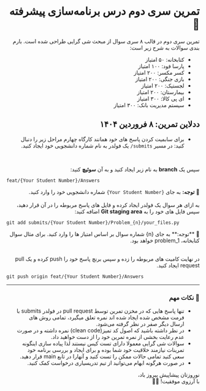 <div dir="rtl" align="right">

# تمرین سری دوم درس برنامه‌سازی پیشرفته 🚀

تمرین سری دوم در قالب ۸ سری سوال از مبحث شی گرایی طراحی شده است. 
بارم بندی سوالات به شرح زیر است: 
- کتابخانه: ۵۰ امتیاز
- پارسا فود: ۱۰۰ امتیاز
- کسر مکسر: ۲۰۰ امتیاز
- بازی جنگی: ۲۰۰ امتیاز
- لجستیک: ۲۰۰ امتیاز
- بیمارستان: ۲۰۰ امتیاز
- ای پی کالا: ۳۰۰ امتیاز
- سیستم مدیریت بانک: ۳۰۰ امتیاز

**ددلاین تمرین: ۸ فروردین ۱۴۰۴**
---
- برای سابمیت کردن پاسخ های خود همانند کارگاه چهارم مراحل زیر را دنبال کنید:
در مسیر `submits/` یک فولدر به نام شماره دانشجویی خود ایجاد کنید.
<br/>

سپس یک **branch** به نام زیر ایجاد کنید و به آن **سوئیچ** کنید:


<div align="left">

  ```
feat/{Your Student Number}/Answers
```
</div>

📌 **توجه:** به جای `{Your Student Number}` شماره دانشجویی خود را وارد کنید.
<br/>
<br/>
به ازای هر سوال یک فولدر ایجاد کرده و فایل های پاسخ مربوطه را در آن قرار دهید، سپس 
فایل های خود را به **Git staging area** اضافه کنید:
<div align="left">
  
```
git add submits/{Your Student Number}/Problem_{n}/your_files.py
```
</div>
📌 **توجه:** به جای {n} شماره سوال بر اساس امتیاز ها را وارد کنید. برای مثال سوال کتابخانه، problem_1 خواهد بود.
<br/> 
<br/>

در نهایت کامیت های مربوطه را زده و سپس برنچ پاسخ خود را push کرده و یک pull request ایجاد کنید.
<div align="left">

```
git push origin feat/{Your Student Number}/Answers
```

</div>

---

### 📌 **نکات مهم**  
- تنها پاسخ هایی که در مخزن تمرین توسط pull request در فولدر submits با فرمت مشخص شده ایجاد شده اند نمره تعلق میگیرد، تمامی روش های ارسال دیگر صفر در نظر گرفته می‌شود.
- در نظر داشته باشید که اصول کد تمیز(clean code) نمره داشته و در صورت عدم رعایت بخشی از نمره تمرین خود را از دست خواهید داد.
- سوالات شی گرایی معمولا دارای تست کیس نیستند لذا پیاده سازی اینگونه تمرینات نیازمند خلاقیت خود شما بوده و برای ایجاد و بررسی برنامه خود سعی کنید تمامی حالات ممکن را تست کنید و آنهارا در تابع main قرار دهید.
- در صورت هرگونه ابهام می‌توانید از تیم تدریسیاری درخواست کمک کنید. 

نوروزتان پیشاپیش پیروز باد،
<br/>
با آرزوی موفقیت! 🚀🎯  

</div>

